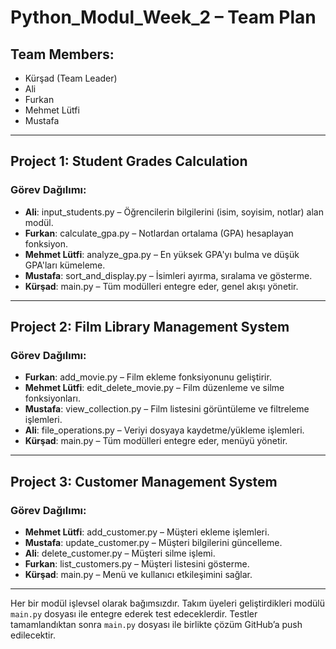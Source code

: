 # Python_Modul_Week_2 – Team Plan

## Team Members:
- Kürşad (Team Leader)
- Ali
- Furkan
- Mehmet Lütfi
- Mustafa

---

## Project 1: Student Grades Calculation

### Görev Dağılımı:
- **Ali**: input_students.py – Öğrencilerin bilgilerini (isim, soyisim, notlar) alan modül.
- **Furkan**: calculate_gpa.py – Notlardan ortalama (GPA) hesaplayan fonksiyon.
- **Mehmet Lütfi**: analyze_gpa.py – En yüksek GPA'yı bulma ve düşük GPA'ları kümeleme.
- **Mustafa**: sort_and_display.py – İsimleri ayırma, sıralama ve gösterme.
- **Kürşad**: main.py – Tüm modülleri entegre eder, genel akışı yönetir.

---

## Project 2: Film Library Management System

### Görev Dağılımı:
- **Furkan**: add_movie.py – Film ekleme fonksiyonunu geliştirir.
- **Mehmet Lütfi**: edit_delete_movie.py – Film düzenleme ve silme fonksiyonları.
- **Mustafa**: view_collection.py – Film listesini görüntüleme ve filtreleme işlemleri.
- **Ali**: file_operations.py – Veriyi dosyaya kaydetme/yükleme işlemleri.
- **Kürşad**: main.py – Tüm modülleri entegre eder, menüyü yönetir.

---

## Project 3: Customer Management System

### Görev Dağılımı:
- **Mehmet Lütfi**: add_customer.py – Müşteri ekleme işlemleri.
- **Mustafa**: update_customer.py – Müşteri bilgilerini güncelleme.
- **Ali**: delete_customer.py – Müşteri silme işlemi.
- **Furkan**: list_customers.py – Müşteri listesini gösterme.
- **Kürşad**: main.py – Menü ve kullanıcı etkileşimini sağlar.

---

Her bir modül işlevsel olarak bağımsızdır. Takım üyeleri geliştirdikleri modülü `main.py` dosyası ile entegre ederek test edeceklerdir. Testler tamamlandıktan sonra `main.py` dosyası ile birlikte çözüm GitHub’a push edilecektir.
